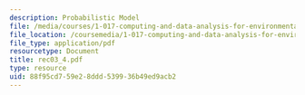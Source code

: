 ```yaml
---
description: Probabilistic Model
file: /media/courses/1-017-computing-and-data-analysis-for-environmental-applications-fall-2003/88f95cd759e28ddd539936b49ed9acb2_rec03_4.pdf
file_location: /coursemedia/1-017-computing-and-data-analysis-for-environmental-applications-fall-2003/88f95cd759e28ddd539936b49ed9acb2_rec03_4.pdf
file_type: application/pdf
resourcetype: Document
title: rec03_4.pdf
type: resource
uid: 88f95cd7-59e2-8ddd-5399-36b49ed9acb2
---
```


